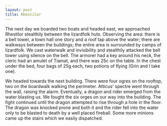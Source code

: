 ```yaml
---
layout: post
title: Rhestilor
---
```

The next day we boarded two boats and headed east, we approached Rhestilor stealthily between the lizardfolk huts. Observing the area: there is a bell tower, a town hall one story and a roof tap above the water; there are walkways between the buildings; the entire area is surrounded by camps of lizardfolk. We cast waterwalk and invisibility and stealthily attacked the bell tower using silence on the bell. The armorer had a key around his neck, the cleric had an amulet of Tiamat, and there was 25c on the table. In the chest under the bed, four bags of 25g each, two potions of flying (Grin and I take one).

We headed towards the next building. There were four ogres on the rooftop, two on the boardwalk walking the perimeter. Atticus' spectre went through the wall, raising the alarm. Eventually, a dragon and rider emerged from the water blasting us. We fought the six orges on our way into the building. The fight continued until the dragon attempted to rise through a hole in the floor. The dragon was knocked prone and both it and the rider fell into the water only to be blasted to death by a well placed fireball. Some more minions came up the stairs which we easily dispatched.
